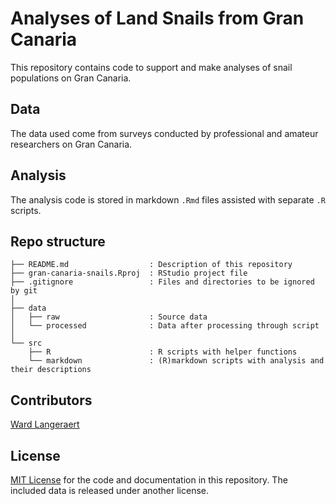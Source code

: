 # Analyses of Land Snails from Gran Canaria

This repository contains code to support and make analyses of snail populations on Gran Canaria.

## Data

The data used come from surveys conducted by professional and amateur researchers on Gran Canaria.

## Analysis

The analysis code is stored in markdown `.Rmd` files assisted with separate `.R` scripts.

## Repo structure

```
├── README.md                  : Description of this repository
├── gran-canaria-snails.Rproj  : RStudio project file
├── .gitignore                 : Files and directories to be ignored by git
│
├── data
│   ├── raw                    : Source data
│   └── processed              : Data after processing through script
│
└── src
    ├── R                      : R scripts with helper functions
    └── markdown               : (R)markdown scripts with analysis and their descriptions
```

## Contributors

[Ward Langeraert](https://github.com/wlangera)

## License

[MIT License](LICENSE) for the code and documentation in this repository. The included data is released under another license.
